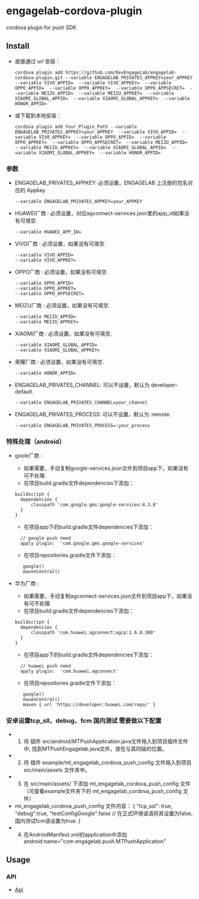 # engagelab-cordova-plugin
cordova plugin for push SDK
## Install

- 直接通过 url 安装：

  ```shell
  cordova plugin add https://github.com/DevEngageLab/engagelab-cordova-plugin.git --variable ENGAGELAB_PRIVATES_APPKEY=your_APPKEY  --variable VIVO_APPID=  --variable VIVO_APPKEY=  --variable OPPO_APPID=  --variable OPPO_APPKEY=  --variable OPPO_APPSECRET=  --variable MEIZU_APPID=  --variable MEIZU_APPKEY=  --variable XIAOMI_GLOBAL_APPID=  --variable XIAOMI_GLOBAL_APPKEY=  --variable HONOR_APPID=
  ```

- 或下载到本地安装：

  ```shell
  cordova plugin add Your_Plugin_Path --variable ENGAGELAB_PRIVATES_APPKEY=your_APPKEY  --variable VIVO_APPID=  --variable VIVO_APPKEY=  --variable OPPO_APPID=  --variable OPPO_APPKEY=  --variable OPPO_APPSECRET=  --variable MEIZU_APPID=  --variable MEIZU_APPKEY=  --variable XIAOMI_GLOBAL_APPID=  --variable XIAOMI_GLOBAL_APPKEY=  --variable HONOR_APPID=
  ```


### 参数

- ENGAGELAB_PRIVATES_APPKEY: 必须设置，ENGAGELAB 上注册的包名对应的 Appkey

  ```shell
  --variable ENGAGELAB_PRIVATES_APPKEY=your_APPKEY
  ```
  
- HUAWEI厂商 : 必须设置，对应agconnect-services.json里的app_id如果没有可填空.
  ```shell
  --variable HUAWEI_APP_ID=
  ```
  
- VIVO厂商 : 必须设置，如果没有可填空.

  ```shell
  --variable VIVO_APPID=
  --variable VIVO_APPKEY=
  ```
  
- OPPO厂商 : 必须设置，如果没有可填空.

  ```shell
  --variable OPPO_APPID=
  --variable OPPO_APPKEY=
  --variable OPPO_APPSECRET=
  ```
  
- MEIZU厂商 : 必须设置，如果没有可填空.
  ```shell
  --variable MEIZU_APPID=
  --variable MEIZU_APPKEY=
  ```

- XIAOMI厂商 : 必须设置，如果没有可填空.
  ```shell
  --variable XIAOMI_GLOBAL_APPID=
  --variable XIAOMI_GLOBAL_APPKEY=
  ```
- 荣耀厂商 : 必须设置，如果没有可填空.
  ```shell
  --variable HONOR_APPID=
  ```

- ENGAGELAB_PRIVATES_CHANNEL: 可以不设置，默认为 developer-default.

  ```shell
  --variable ENGAGELAB_PRIVATES_CHANNEL=your_channel
  ```

- ENGAGELAB_PRIVATES_PROCESS: 可以不设置，默认为 :remote.

  ```shell
  --variable ENGAGELAB_PRIVATES_PROCESS=:your_process
  ```
  
### 特殊处理（android）
- goole厂商 : 
  - 如果需要，手动复制google-services.json文件到项目app下，如果没有可不处理.
  - 在项目build.gradle文件dependencies下添加：
  ```shell
  buildscript {
    dependencies {
        classpath 'com.google.gms:google-services:4.3.8'
    }
  }
  ```
  - 在项目app下的build.gradle文件dependencies下添加：
  ```shell
    // google push need
    apply plugin:  'com.google.gms.google-services'
  ```
  
  - 在项目repositories.gradle文件下添加：
  ```shell
     google()
     mavenCentral()
  ```
- 华为厂商 : 
  - 如果需要，手动复制agconnect-services.json文件到项目app下，如果没有可不处理.
  - 在项目build.gradle文件dependencies下添加：
  ```shell
  buildscript {
    dependencies {
        classpath 'com.huawei.agconnect:agcp:1.6.0.300'
    }
  }
  ```
  - 在项目app下的build.gradle文件dependencies下添加：
  ```shell
    // huawei push need
    apply plugin:  'com.huawei.agconnect'
  ```
  
  - 在项目repositories.gradle文件下添加：
  ```shell
     google()
     mavenCentral()
     maven { url 'https://developer.huawei.com/repo/' }
  ```

### 安卓设置tcp_sll、debug、fcm 国内测试 需要做以下配置
 * 1. 将 插件 src/android/MTPushApplication.java文件拖入到项目插件文件中, 找到MTPushEngagelab.java文件，放在与其同级的位置。
 * 2. 将 插件 example/mt_engagelab_cordova_push_config 文件拖入到项目 src/main/assets 文件夹中。
 * 3. 在 src/main/assets/ 下添加 mt_engagelab_cordova_push_config 文件（可查看example文件夹下的 mt_engagelab_cordova_push_config 文件）
 * mt_engagelab_cordova_push_config 文件内容：
  {
  "tcp_ssl": true,
  "debug":true,
  "testConfigGoogle":false // 在正式环境请请将其设置为false, 国内测试fcm请设置为true.
  }
 * 4. 在AndroidManifest.xml的application中添加android:name="com.engagelab.push.MTPushApplication"

## Usage

### API

- [Api](/doc/api.md)